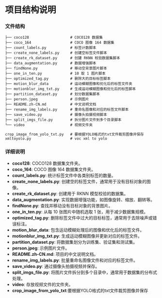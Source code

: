 
# 项目结构说明

### 文件结构

```
├── coco128                   # COCO128 数据集
├── coco_164                  # COCO 图像 164 数据集
├── count_labels.py           # 标签计数脚本
├── create_none_labels.py     # 创建空标签文件脚本
├── create_rk_dataset.py      # 创建 RKNN 校验数据集脚本
├── data_augmentation.py      # 数据增强脚本
├── findNone.py               # 移动空背景图片脚本
├── one_in_ten.py             # 10 取 1 图片脚本
├── optimized_tag.py          # 删除大的目标标签脚本
├── motion_blur_data          # 运动模糊图像和优化后的标签文件夹
├── motionblur_img_txt.py     # 生成运动模糊图像和优化后的标签脚本
├── partition_dataset.py      # 划分数据集脚本
├── person.jpeg               # 示例图片
├── README.zh-CN.md           # 中文说明文档
├── rename_img_labels.py      # 重命名图像和对应的标签文件脚本
├── save_video.py             # 摄像头拍摄视频脚本
├── split_imgs_file.py        # 拆分图片文件到多个目录脚本
└── video                     # 视频文件夹

crop_image_from_yolo_txt.py   # 要根据YOLO格式的txt文件裁剪图像并保存
xmltoyolo.py                  # voc xml to yolo
```

### 详细说明

- **coco128**: COCO128 数据集文件夹。
- **coco_164**: COCO 图像 164 数据集文件夹。
- **count_labels.py**: 统计标签文件中各类别标签的数量。
- **create_none_labels.py**: 创建空的标签文件，通常用于没有目标对象的图像。
- **create_rk_dataset.py**: 创建用于 RKNN 模型校验的数据集。
- **data_augmentation.py**: 实现数据增强功能，如图像旋转、缩放、翻转等。
- **findNone.py**: 查找并移动没有目标对象的背景图片。
- **one_in_ten.py**: 从每 10 张图片中随机选取 1 张，用于减少数据集规模。
- **optimized_tag.py**: 删除标签文件中过大的目标标签，通常用于去除噪声或错误标注。
- **motion_blur_data**: 包含运动模糊处理后的图像和优化后的标签文件。
- **motionblur_img_txt.py**: 生成运动模糊图像并更新对应的标签文件。
- **partition_dataset.py**: 将数据集划分为训练集、验证集和测试集。
- **person.jpeg**: 示例图片文件。
- **README.zh-CN.md**: 项目的中文说明文档。
- **rename_img_labels.py**: 批量重命名图像文件和对应的标签文件。
- **save_video.py**: 通过摄像头拍摄视频并保存。
- **split_imgs_file.py**: 将图片文件拆分到多个目录中，通常用于数据集的分布式处理。
- **video**: 存放视频文件的文件夹。
- **crop_image_from_yolo_txt**:要根据YOLO格式的txt文件裁剪图像并保存